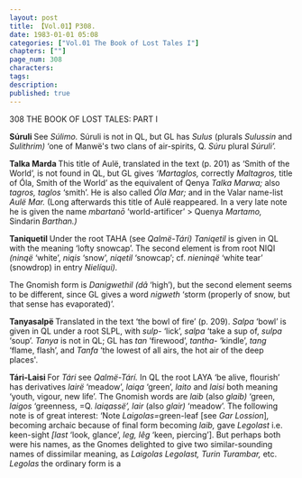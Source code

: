 ```yaml
---
layout: post
title: 【Vol.01】P308.
date: 1983-01-01 05:08
categories: ["Vol.01 The Book of Lost Tales I"]
chapters: [""]
page_num: 308
characters: 
tags: 
description: 
published: true
---
```


<p style="text-indent: 0;">
308      THE BOOK OF LOST TALES: PART I
</p>

<B>Súruli  </B>See <I>Súlimo.</I> Súruli is not in QL, but GL has <I>Sulus</I> (plurals <I>Sulussin</I> and <I>Sulithrim)</I> ‘one of Manwë's two clans of air-spirits, Q. <I>Súru</I> plural <I>Súruli’.</I>

<B>Talka Marda </B>This title of Aulë, translated in the text (p. 201) as ‘Smith of the World’, is not found in QL, but GL gives <I>‘Martaglos,</I> correctly <I>Maltagros,</I> title of Óla, Smith of the World’ as the equivalent of Qenya <I>Talka Marwa;</I> also <I>tagros, taglos</I> ‘smith’. He is also called <I>Óla Mar;</I> and in the Valar name-list <I>Aulë Mar.</I> (Long afterwards this title of Aulë reappeared. In a very late note he is given the name <I>mbartanō</I> ‘world-artificer’ > Quenya <I>Martamo,</I> Sindarin <I>Barthan.)</I>

<B>Taniquetil  </B>Under the root TAHA (see <I>Qalmë-Tárí) Taniqetil</I> is given in QL with the meaning ‘lofty snowcap’. The second element is from root NIQI <I>(ninqë</I> ‘white’, <I>niqis</I> ‘snow’, <I>niqetil</I> ‘snowcap’; cf. <I>nieninqë</I> ‘white tear’ (snowdrop) in entry <I>Nielíqui).</I>

The Gnomish form is <I>Danigwethil (dâ</I> ‘high’), but the second element seems to be different, since GL gives a word <I>nigweth</I> ‘storm (properly of snow, but that sense has evaporated)’.

<B>Tanyasalpë  </B>Translated in the text ‘the bowl of fire’ (p. 209). <I>Salpa</I> ‘bowl’ is given in QL under a root SLPL, with <I>sulp-</I> ‘lick’, <I>salpa</I> ‘take a sup of, <I>sulpa</I> ‘soup’. <I>Tanya</I> is not in QL; GL has <I>tan</I> ‘firewood’, <I>tantha-</I> ‘kindle’, <I>tang</I> ‘flame, flash’, and <I>Tanfa</I> ‘the lowest of all airs, the hot air of the deep places'.

<B>Tári-Laisi   </B>For <I>Tári</I> see <I>Qalmë-Tárí.</I> In QL the root LAYA ‘be alive, flourish’ has derivatives <I>lairë</I> ‘meadow’, <I>laiqa</I> ‘green’, <I>laito</I> and <I>laisi</I> both meaning ‘youth, vigour, new life’. The Gnomish words are <I>laib</I> (also <I>glaib)</I> ‘green, <I>laigos</I> ‘greenness, =Q. <I>laiqassë’, lair</I> (also <I>glair)</I> ‘meadow’. The following note is of great interest: ‘Note <I>Laigolas=</I>green-leaf [see <I>Gar Lossion</I>]<I>,</I> becoming archaic because of final form becoming <I>laib,</I> gave <I>Legolast</I> i.e. keen-sight <I>[last</I> ‘look, glance’, <I>leg, lêg</I> ‘keen, piercing’]. But perhaps both were his names, as the Gnomes delighted to give two similar-sounding names of dissimilar meaning, as <I>Laigolas Legolast, Turin Turambar,</I> etc. <I>Legolas</I> the ordinary form is a

